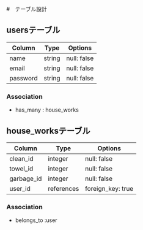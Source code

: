 #　テーブル設計

## usersテーブル
|Column  |Type    |Options     |
|------  |----    |-------     |
|name    |string  |null: false |
|email   |string  |null: false |
|password|string  |null: false |

### Association
- has_many : house_works

## house_worksテーブル
|Column    |Type      |Options          |
|------    |----      |-------          |
|clean_id  |integer   |null: false      |
|towel_id  |integer   |null: false      |
|garbage_id|integer   |null: false      |
|user_id   |references|foreign_key: true|

### Association
- belongs_to :user